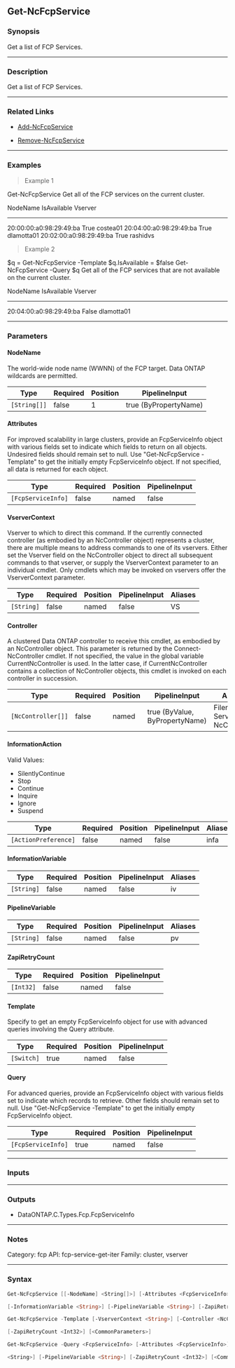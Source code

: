Get-NcFcpService
----------------

### Synopsis
Get a list of FCP Services.

---

### Description

Get a list of FCP Services.

---

### Related Links
* [Add-NcFcpService](Add-NcFcpService)

* [Remove-NcFcpService](Remove-NcFcpService)

---

### Examples
> Example 1

Get-NcFcpService
Get all of the FCP services on the current cluster.

NodeName                    IsAvailable   Vserver
--------                    -----------   -------
20:00:00:a0:98:29:49:ba         True      costea01
20:04:00:a0:98:29:49:ba         True      dlamotta01
20:02:00:a0:98:29:49:ba         True      rashidvs

> Example 2

$q = Get-NcFcpService -Template
$q.IsAvailable = $false
Get-NcFcpService -Query $q
Get all of the FCP services that are not available on the current cluster.

NodeName                    IsAvailable   Vserver
--------                    -----------   -------
20:04:00:a0:98:29:49:ba        False      dlamotta01

---

### Parameters
#### **NodeName**
The world-wide node name (WWNN) of the FCP target.  Data ONTAP wildcards are permitted.

|Type        |Required|Position|PipelineInput        |
|------------|--------|--------|---------------------|
|`[String[]]`|false   |1       |true (ByPropertyName)|

#### **Attributes**
For improved scalability in large clusters, provide an FcpServiceInfo object with various fields set to indicate which fields to return on all objects.  Undesired fields should remain set to null.  Use "Get-NcFcpService -Template" to get the initially empty FcpServiceInfo object.  If not specified, all data is returned for each object.

|Type              |Required|Position|PipelineInput|
|------------------|--------|--------|-------------|
|`[FcpServiceInfo]`|false   |named   |false        |

#### **VserverContext**
Vserver to which to direct this command.  If the currently connected controller (as embodied by an NcController object) represents a cluster, there are multiple means to address commands to one of its vservers.  Either set the Vserver field on the NcController object to direct all subsequent commands to that vserver, or supply the VserverContext parameter to an individual cmdlet.  Only cmdlets which may be invoked on vservers offer the VserverContext parameter.

|Type      |Required|Position|PipelineInput|Aliases|
|----------|--------|--------|-------------|-------|
|`[String]`|false   |named   |false        |VS     |

#### **Controller**
A clustered Data ONTAP controller to receive this cmdlet, as embodied by an NcController object.  This parameter is returned by the Connect-NcController cmdlet.  If not specified, the value in the global variable CurrentNcController is used.  In the latter case, if CurrentNcController contains a collection of NcController objects, this cmdlet is invoked on each controller in succession.

|Type              |Required|Position|PipelineInput                 |Aliases                          |
|------------------|--------|--------|------------------------------|---------------------------------|
|`[NcController[]]`|false   |named   |true (ByValue, ByPropertyName)|Filer<br/>Server<br/>NcController|

#### **InformationAction**

Valid Values:

* SilentlyContinue
* Stop
* Continue
* Inquire
* Ignore
* Suspend

|Type                |Required|Position|PipelineInput|Aliases|
|--------------------|--------|--------|-------------|-------|
|`[ActionPreference]`|false   |named   |false        |infa   |

#### **InformationVariable**

|Type      |Required|Position|PipelineInput|Aliases|
|----------|--------|--------|-------------|-------|
|`[String]`|false   |named   |false        |iv     |

#### **PipelineVariable**

|Type      |Required|Position|PipelineInput|Aliases|
|----------|--------|--------|-------------|-------|
|`[String]`|false   |named   |false        |pv     |

#### **ZapiRetryCount**

|Type     |Required|Position|PipelineInput|
|---------|--------|--------|-------------|
|`[Int32]`|false   |named   |false        |

#### **Template**
Specify to get an empty FcpServiceInfo object for use with advanced queries involving the Query attribute.

|Type      |Required|Position|PipelineInput|
|----------|--------|--------|-------------|
|`[Switch]`|true    |named   |false        |

#### **Query**
For advanced queries, provide an FcpServiceInfo object with various fields set to indicate which records to retrieve.  Other fields should remain set to null.  Use "Get-NcFcpService -Template" to get the initially empty FcpServiceInfo object.

|Type              |Required|Position|PipelineInput|
|------------------|--------|--------|-------------|
|`[FcpServiceInfo]`|true    |named   |false        |

---

### Inputs

---

### Outputs
* DataONTAP.C.Types.Fcp.FcpServiceInfo

---

### Notes
Category: fcp
API: fcp-service-get-iter
Family: cluster, vserver

---

### Syntax
```PowerShell
Get-NcFcpService [[-NodeName] <String[]>] [-Attributes <FcpServiceInfo>] [-VserverContext <String>] [-Controller <NcController[]>] [-InformationAction <ActionPreference>] 
```
```PowerShell
[-InformationVariable <String>] [-PipelineVariable <String>] [-ZapiRetryCount <Int32>] [<CommonParameters>]
```
```PowerShell
Get-NcFcpService -Template [-VserverContext <String>] [-Controller <NcController[]>] [-InformationAction <ActionPreference>] [-InformationVariable <String>] [-PipelineVariable <String>] 
```
```PowerShell
[-ZapiRetryCount <Int32>] [<CommonParameters>]
```
```PowerShell
Get-NcFcpService -Query <FcpServiceInfo> [-Attributes <FcpServiceInfo>] [-VserverContext <String>] [-Controller <NcController[]>] [-InformationAction <ActionPreference>] [-InformationVariable 
```
```PowerShell
<String>] [-PipelineVariable <String>] [-ZapiRetryCount <Int32>] [<CommonParameters>]
```
